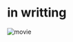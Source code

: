 # in writting



![movie](https://user-images.githubusercontent.com/36298285/69211661-15688400-0ba2-11ea-9cba-1a2e5f678507.gif)
